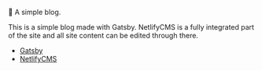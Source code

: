 📝 A simple blog.

This is a simple blog made with Gatsby. NetlifyCMS is a fully integrated part of the site and all site content can be edited through there.

- [Gatsby](https://www.gatsbyjs.org)
- [NetlifyCMS](https://www.netlifycms.org/)
